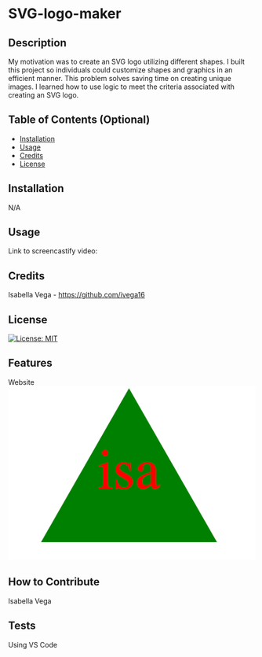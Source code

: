 # SVG-logo-maker

## Description

My motivation was to create an SVG logo utilizing different shapes. I built this project so individuals could customize shapes and graphics in an efficient manner. This problem solves saving time on creating unique images. I learned how to use logic to meet the criteria associated with creating an SVG logo. 

## Table of Contents (Optional)

- [Installation](#installation)
- [Usage](#usage)
- [Credits](#credits)
- [License](#license)

## Installation

N/A

## Usage

Link to screencastify video: 

## Credits

Isabella Vega - https://github.com/ivega16

## License

[![License: MIT](https://img.shields.io/badge/License-MIT-yellow.svg)](https://opensource.org/licenses/MIT)


## Features

Website
![Alt text](image.png)


## How to Contribute

Isabella Vega

## Tests

Using VS Code
